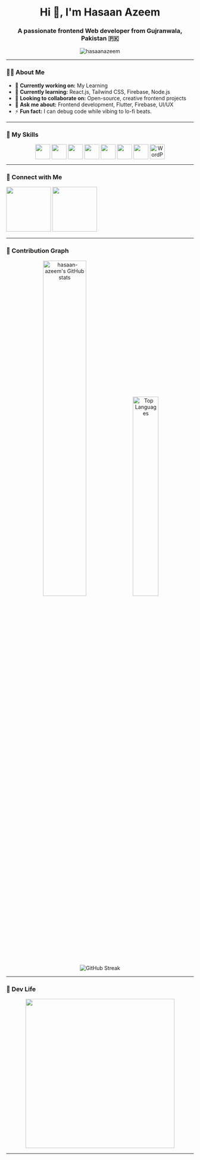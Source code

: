 <h1 align="center">Hi 👋, I'm Hasaan Azeem</h1>
<h3 align="center">A passionate frontend Web developer from Gujranwala, Pakistan 🇵🇰</h3>

<p align="center">
  <img src="https://komarev.com/ghpvc/?username=hasaanazeem&label=Profile%20views&color=0e75b6&style=flat" alt="hasaanazeem" />
</p>

---

### 🧑‍💻 About Me

- 🔭 **Currently working on:** My Learning  
- 🌱 **Currently learning:** React.js, Tailwind CSS, Firebase, Node.js  
- 🤝 **Looking to collaborate on:** Open-source, creative frontend projects  
- 💬 **Ask me about:** Frontend development, Flutter, Firebase, UI/UX  
- ⚡ **Fun fact:** I can debug code while vibing to lo-fi beats.

---

<h3 align="left">💼 My Skills</h3>

<p align="center">
  <img src="https://cdn.jsdelivr.net/gh/devicons/devicon/icons/html5/html5-original.svg" width="40" style="vertical-align: middle;" />
  <img src="https://cdn.jsdelivr.net/gh/devicons/devicon/icons/css3/css3-original.svg" width="40" style="vertical-align: middle;" />
  <img src="https://cdn.jsdelivr.net/gh/devicons/devicon/icons/javascript/javascript-original.svg" width="40" style="vertical-align: middle;" />
  <img src="https://cdn.jsdelivr.net/gh/devicons/devicon/icons/flutter/flutter-original.svg" width="40" style="vertical-align: middle;" />
  <img src="https://cdn.jsdelivr.net/gh/devicons/devicon/icons/firebase/firebase-plain.svg" width="40" style="vertical-align: middle;" />
  <img src="https://cdn.jsdelivr.net/gh/devicons/devicon/icons/git/git-original.svg" width="40" style="vertical-align: middle;" />
  <img src="https://cdn.jsdelivr.net/gh/devicons/devicon/icons/github/github-original.svg" width="40" style="vertical-align: middle;" />
  <img src="https://cdn.jsdelivr.net/gh/devicons/devicon/icons/wordpress/wordpress-original.svg" width="40" alt="WordPress" style="vertical-align: middle;" />
</p>

---

### 🔗 Connect with Me

<p align="left">
  <a href="mailto:hasaanazeem07@gmail.com" style="text-decoration: none;">
    <img src="https://img.shields.io/badge/Gmail-D14836?style=for-the-badge&logo=gmail&logoColor=white" width="120px" />
  </a>
  <a href="https://linkedin.com/in/hasaan-azeem" target="_blank" style="text-decoration: none;">
    <img src="https://img.shields.io/badge/LinkedIn-0A66C2?style=for-the-badge&logo=linkedin&logoColor=white" width="120px" />
  </a>
</p>


---

### 🧠 Contribution Graph

<div align="center">
 <p align="center">
  <img width="48%" src="https://github-readme-stats.vercel.app/api?username=hasaan-azeem&show_icons=true&theme=radical" alt="hasaan-azeem's GitHub stats" />


  <img width="37%" src="https://github-readme-stats.vercel.app/api/top-langs/?username=hasaan-azeem&layout=compact&theme=radical" alt="Top Languages" />
</p>

<p align="center">
  <img src="https://github-readme-streak-stats.herokuapp.com/?user=hasaan-azeem&theme=radical" alt="GitHub Streak" />
</p>



</div>

---

### 🎨 Dev Life

<p align="center">
  <img src="https://cdn.dribbble.com/users/1162077/screenshots/3848914/programmer.gif" width="400"/>
</p>

---

